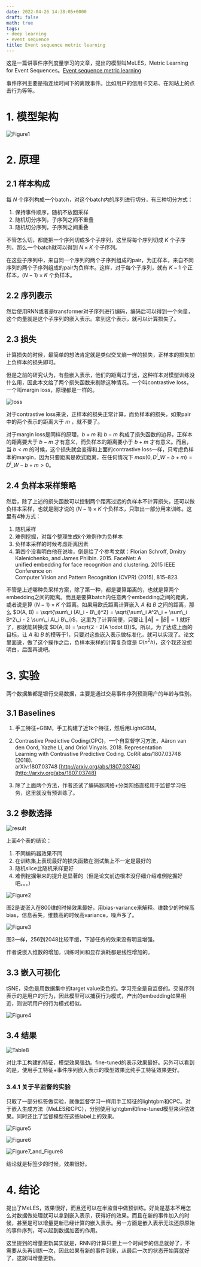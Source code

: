 ```yaml
---
date: 2022-04-26 14:38:05+0000
draft: false
math: true
tags:
- deep learning
- event sequence
title: Event sequence metric learning
---
```


这是一篇讲事件序列度量学习的文章，提出的模型叫MeLES，Metric Learning for Event Sequences。[Event sequence metric learning](https://arxiv.org/abs/2002.08232)

<!--more-->

事件序列主要是指连续时间下的离散事件。比如用户的信用卡交易、在网站上的点击行为等等。

# 1. 模型架构

![Figure1](/images/event-sequence-metric-learning/Fig1.jpg)

# 2. 原理

## 2.1 样本构成

每 $N$ 个序列构成一个batch，对这个batch内的序列进行切分，有三种切分方式：

1.  保持事件顺序，随机不放回采样
2.  随机切分序列，子序列之间不重叠
3.  随机切分序列，子序列之间重叠

不管怎么切，都能把一个序列切成多个子序列，这里将每个序列切成 $K$ 个子序列，那么一个batch就可以得到 $N \times K$ 个子序列。

在这些子序列中，来自同一个序列的两个子序列组成的pair，为正样本，来自不同序列的两个子序列组成的pair为负样本。这样，对于每个子序列，就有 $K - 1$ 个正样本，$(N - 1) \times K$ 个负样本。

## 2.2 序列表示

然后使用RNN或者是transformer对子序列进行编码，编码后可以得到一个向量，这个向量就是这个子序列的嵌入表示。拿到这个表示，就可以计算损失了。

## 2.3 损失

计算损失的时候，最简单的想法肯定就是类似交叉熵一样的损失，正样本的损失加上负样本的损失即可。

但是之前的研究认为，有些嵌入表示，他们的距离过于远，这种样本对模型训练没什么用，因此本文给了两个损失函数来剔除这种情况。一个叫contrastive loss，一个叫margin loss，原理都是一样的。

![loss](/images/event-sequence-metric-learning/loss.jpg)

对于contrastive loss来说，正样本的损失正常计算，而负样本的损失，如果pair中的两个表示的距离大于 $m$ ，就不要了。

对于margin loss是同样的原理，$b + m$ 和 $b - m$ 构成了损失函数的边界，正样本的距离要大于 $b - m$ 才有意义，而负样本的距离要小于 $b + m$ 才有意义。而且，当 $b < m$ 的时候，这个损失就会变得和上面的contrastive loss一样，只考虑负样本的margin，因为只要距离是欧式距离，在任何情况下 $max(0, D^i\_W - b + m) = D^i\_W - b + m > 0$。

## 2.4 负样本采样策略

然后，除了上述的损失函数可以控制两个距离过远的负样本不计算损失，还可以做负样本采样，也就是刚才说的 $(N - 1) \times K$ 个负样本，只取出一部分用来训练。这里有4种方式：

1.  随机采样
2.  难例挖掘，对每个整理生成$k$个难例作为负样本
3.  负样本采样的时候考虑距离因素
4.  第四个没看明白他在说啥，倒是给了个参考文献：Florian Schroff, Dmitry Kalenichenko, and James Philbin. 2015. FaceNet: A  
    unified embedding for face recognition and clustering. 2015 IEEE Conference on  
    Computer Vision and Pattern Recognition (CVPR) (2015), 815–823.

不管是上述哪种负采样方案，除了第一种，都是要算距离的，也就是算两个embedding之间的距离。而且是要算batch内任意两个embedding之间的距离，或者说是算 $(N - 1) \times K$ 个距离。如果用欧氏距离计算嵌入 $A$ 和 $B$ 之间的距离，那么 $D(A, B) = \sqrt{\sum\_i (A\_i - B\_i)^2} = \sqrt{\sum\_i A^2\_i + \sum\_i B^2\_i - 2 \sum\_i A\_i B\_i}$，这里为了计算简便，只要让 $\Vert A \Vert = \Vert B \Vert = 1$ 就好了，那就能转换成 $D(A, B) = \sqrt{2 - 2(A \cdot B)}$。所以，为了达成上面的目标，让 $A$ 和 $B$ 的模等于1，只要对这些嵌入表示做标准化，就可以实现了。论文里面说，做了这个操作之后，负样本采样的计算复杂度是 $O(n^2h)$，这个我还没想明白，后面再说吧。

# 3. 实验

两个数据集都是银行交易数据，主要是通过交易事件序列预测用户的年龄与性别。

## 3.1 Baselines

1.  手工特征+GBM，手工构建了近1k个特征，然后用LightGBM。
    
2.  Contrastive Predictive Coding(CPC)，一个自监督学习方法，Aäron van den Oord, Yazhe Li, and Oriol Vinyals. 2018. Representation  
    Learning with Contrastive Predictive Coding. CoRR abs/1807.03748 (2018).  
    arXiv:1807.03748 [http://arxiv.org/abs/1807.03748](http://arxiv.org/abs/1807.03748)
    
3.  除了上面两个方法，作者还试了编码器网络+分类网络直接用于监督学习任务，这里就没有预训练了。
    

## 3.2 参数选择

![result](/images/event-sequence-metric-learning/Table4_to_7.jpg)

上面4个表的结论：

1.  不同编码器效果不同
2.  在训练集上表现最好的损失函数在测试集上不一定是最好的
3.  随机slice比随机采样更好
4.  难例挖掘带来的提升是显著的（但是论文前边根本没仔细介绍难例挖掘好吧。。。）

![Figure2](/images/event-sequence-metric-learning/Fig2.jpg)

图2是说嵌入在800维的时候效果最好，用bias-variance来解释。维数少的时候高bias，信息丢失，维数高的时候高variance，噪声多了。

![Figure3](/images/event-sequence-metric-learning/Fig3.jpg)

图3一样，256到2048比较平缓，下游任务的效果没有明显增强。

作者说嵌入维数的增加，训练时间和显存消耗都是线性增加的。

## 3.3 嵌入可视化

tSNE，染色是用数据集中的target value染色的。学习完全是自监督的。交易序列表示的是用户的行为，因此模型可以捕获行为模式，产出的embedding如果相近，则说明用户的行为模式相似。

![Figure4](/images/event-sequence-metric-learning/Fig4.jpg)

## 3.4 结果

![Table8](/images/event-sequence-metric-learning/Table8.jpg)

对比手工构建的特征，模型效果强劲。fine-tuned的表示效果最好。另外可以看到的是，使用手工特征+事件序列嵌入表示的模型效果比纯手工特征效果更好。

### 3.4.1 关于半监督的实验

只取了一部分标签做实验，就像监督学习一样用手工特征的lightgbm和CPC。对于嵌入生成方法（MeLES和CPC），分别使用lightgbm和fine-tuned模型来评估效果。同时还比了监督模型在这些label上的效果。

![Figure5](/images/event-sequence-metric-learning/Fig5.jpg)

![Figure6](/images/event-sequence-metric-learning/Fig6.jpg)

![Figure7_and_Figure8](/images/event-sequence-metric-learning/Fig78.jpg)

结论就是标签少的时候，效果很好。

# 4. 结论

提出了MeLES，效果很好，而且还可以在半监督中做预训练。好处是基本不用怎么对数据做处理就可以拿到嵌入表示，获得好的效果。而且在新的事件加入的时候，甚至是可以增量更新已经计算的嵌入表示。另一方面是嵌入表示无法还原原始的事件序列，可以起到数据加密的作用。

这里提到的增量更新其实就是，RNN的计算只要上一个时间步的信息就好了，不需要从头再训练一次，因此如果有新的事件到来，从最后一次的状态开始算就好了，这就叫增量更新。